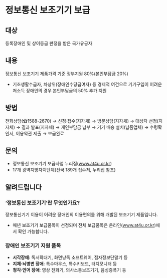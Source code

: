 # 정보통신 보조기기 보급

## 대상
등록장애인 및 상이등급 판정을 받은 국가유공자

## 내용
정보통신 보조기기 제품가격 기준 정부지원 80%(본인부담금 20%)
- 기초생활수급자, 차상위(장애인수당급여자) 등 경제적 여건으로 기기구입이 어려운 저소득 장애인의 경우 본인부담금의 50% 추가 지원 

## 방법
전화상담(☎1588-2670) → 신청·접수(지자체) → 방문상담(지자체) → 대상자 선정(지자체) → 결과 발표(지자체) → 개인부담금 납부 → 기기 배송 설치(납품업체) → 수령확인서, 이용약관 제출 → 보급완료

## 문의
- 정보통신 보조기기 보급사업 누리집(www.at4u.or.kr)
- 17개 광역지방자치단체(전국 189개 접수처, 누리집 참조)

## 알려드립니다
### ‘정보통신 보조기기’란 무엇인가요?
정보통신기기 이용이 어려운 장애인의 이용편의를 위해 개발된 보조기기 제품입니다.
- 매년 보조기기 보급품목이 선정되며 전체 보급품목은 온라인(www.at4u.or.kr)에서 확인 가능합니다.

### 장애인 보조기기 지원 품목
- **시각장애**: 독서확대기, 화면낭독 소프트웨어, 점자정보단말기 등
- **지체·뇌병변 장애**: 특수마우스, 특수키보드, 터치모니터 등 
- **청각·언어 장애**: 영상 전화기, 의사소통보조기기, 음성증폭기 등
